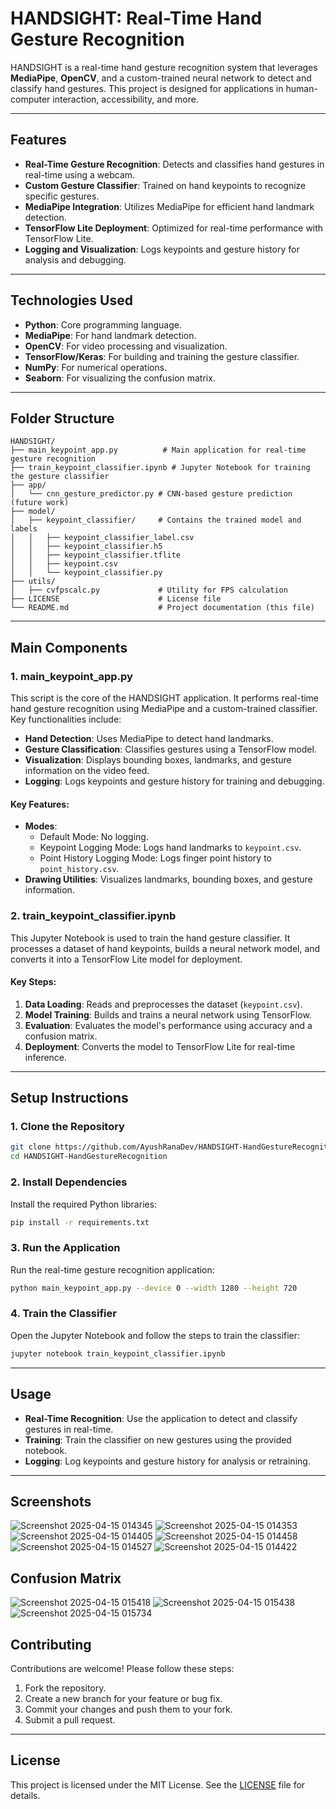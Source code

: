 # HANDSIGHT: Real-Time Hand Gesture Recognition

HANDSIGHT is a real-time hand gesture recognition system that leverages **MediaPipe**, **OpenCV**, and a custom-trained neural network to detect and classify hand gestures. This project is designed for applications in human-computer interaction, accessibility, and more.

---

## Features
- **Real-Time Gesture Recognition**: Detects and classifies hand gestures in real-time using a webcam.
- **Custom Gesture Classifier**: Trained on hand keypoints to recognize specific gestures.
- **MediaPipe Integration**: Utilizes MediaPipe for efficient hand landmark detection.
- **TensorFlow Lite Deployment**: Optimized for real-time performance with TensorFlow Lite.
- **Logging and Visualization**: Logs keypoints and gesture history for analysis and debugging.

---

## Technologies Used
- **Python**: Core programming language.
- **MediaPipe**: For hand landmark detection.
- **OpenCV**: For video processing and visualization.
- **TensorFlow/Keras**: For building and training the gesture classifier.
- **NumPy**: For numerical operations.
- **Seaborn**: For visualizing the confusion matrix.

---

## Folder Structure
```
HANDSIGHT/
├── main_keypoint_app.py          # Main application for real-time gesture recognition
├── train_keypoint_classifier.ipynb # Jupyter Notebook for training the gesture classifier
├── app/
│   └── cnn_gesture_predictor.py # CNN-based gesture prediction (future work)
├── model/
│   ├── keypoint_classifier/     # Contains the trained model and labels
│   │   ├── keypoint_classifier_label.csv
│   │   ├── keypoint_classifier.h5
│   │   ├── keypoint_classifier.tflite
│   │   ├── keypoint.csv
│   │   └── keypoint_classifier.py
├── utils/
│   ├── cvfpscalc.py             # Utility for FPS calculation
├── LICENSE                      # License file
└── README.md                    # Project documentation (this file)
```

---

## Main Components

### **1. main_keypoint_app.py**
This script is the core of the HANDSIGHT application. It performs real-time hand gesture recognition using MediaPipe and a custom-trained classifier. Key functionalities include:
- **Hand Detection**: Uses MediaPipe to detect hand landmarks.
- **Gesture Classification**: Classifies gestures using a TensorFlow model.
- **Visualization**: Displays bounding boxes, landmarks, and gesture information on the video feed.
- **Logging**: Logs keypoints and gesture history for training and debugging.

#### **Key Features**:
- **Modes**:
  - Default Mode: No logging.
  - Keypoint Logging Mode: Logs hand landmarks to `keypoint.csv`.
  - Point History Logging Mode: Logs finger point history to `point_history.csv`.
- **Drawing Utilities**: Visualizes landmarks, bounding boxes, and gesture information.

### **2. train_keypoint_classifier.ipynb**
This Jupyter Notebook is used to train the hand gesture classifier. It processes a dataset of hand keypoints, builds a neural network model, and converts it into a TensorFlow Lite model for deployment.

#### **Key Steps**:
1. **Data Loading**: Reads and preprocesses the dataset (`keypoint.csv`).
2. **Model Training**: Builds and trains a neural network using TensorFlow.
3. **Evaluation**: Evaluates the model's performance using accuracy and a confusion matrix.
4. **Deployment**: Converts the model to TensorFlow Lite for real-time inference.

---

## Setup Instructions

### **1. Clone the Repository**
```bash
git clone https://github.com/AyushRanaDev/HANDSIGHT-HandGestureRecognition.git
cd HANDSIGHT-HandGestureRecognition
```

### **2. Install Dependencies**
Install the required Python libraries:
```bash
pip install -r requirements.txt
```

### **3. Run the Application**
Run the real-time gesture recognition application:
```bash
python main_keypoint_app.py --device 0 --width 1280 --height 720
```

### **4. Train the Classifier**
Open the Jupyter Notebook and follow the steps to train the classifier:
```bash
jupyter notebook train_keypoint_classifier.ipynb
```

---

## Usage
- **Real-Time Recognition**: Use the application to detect and classify gestures in real-time.
- **Training**: Train the classifier on new gestures using the provided notebook.
- **Logging**: Log keypoints and gesture history for analysis or retraining.

---

## Screenshots

![Screenshot 2025-04-15 014345](https://github.com/user-attachments/assets/ea7b2770-b31f-4e5b-8868-0190459a7ff3)
![Screenshot 2025-04-15 014353](https://github.com/user-attachments/assets/3dbe814f-b6ee-4458-8999-c79b446fda35)
![Screenshot 2025-04-15 014405](https://github.com/user-attachments/assets/e4e7d7f5-2450-4bd1-a0fa-7a921c02b33b)
![Screenshot 2025-04-15 014458](https://github.com/user-attachments/assets/7857d4cf-015e-48d3-a239-15c01f216639)
![Screenshot 2025-04-15 014527](https://github.com/user-attachments/assets/bf1fc03e-2f13-40bb-8989-9c2fc0d6c37b)
![Screenshot 2025-04-15 014422](https://github.com/user-attachments/assets/989adad2-6073-4229-80d2-460cb2f090c3)

## Confusion Matrix
![Screenshot 2025-04-15 015418](https://github.com/user-attachments/assets/78134de4-7d86-4e3a-881c-8f4346bc3205)
![Screenshot 2025-04-15 015438](https://github.com/user-attachments/assets/21b96a6c-9890-4d31-8271-81b589f4b8a3)
![Screenshot 2025-04-15 015734](https://github.com/user-attachments/assets/f082d5bf-b3d7-473c-bdca-2e4cfb5adc85)


## Contributing
Contributions are welcome! Please follow these steps:
1. Fork the repository.
2. Create a new branch for your feature or bug fix.
3. Commit your changes and push them to your fork.
4. Submit a pull request.

---

## License
This project is licensed under the MIT License. See the [LICENSE](LICENSE) file for details.
